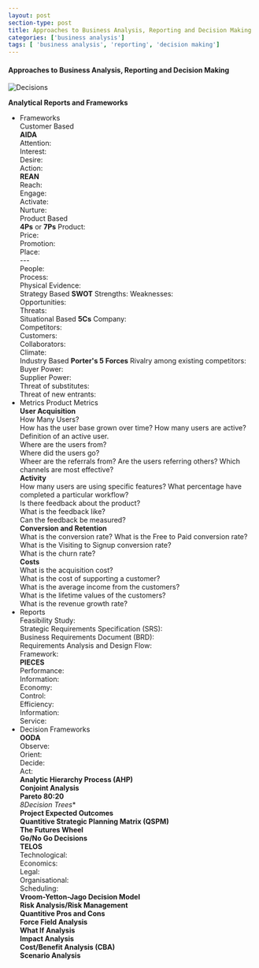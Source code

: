 ```yaml
---
layout: post
section-type: post
title: Approaches to Business Analysis, Reporting and Decision Making
categories: ['business analysis']
tags: [ 'business analysis', 'reporting', 'decision making']
---
```



#### Approaches to Business Analysis, Reporting and Decision Making

![Decisions](/img/decisions.png "Decision Making")

**Analytical Reports and Frameworks**  
- Frameworks   
	Customer Based  
		**AIDA**  
			Attention:  
			Interest:  
			Desire:  
			Action:  
		**REAN**  
			Reach:  
			Engage:  
			Activate:  
			Nurture:  
	Product Based  
		**4Ps** or **7Ps**
			Product:  
			Price:  
			Promotion:  
			Place:  
			---  
			People:  
			Process:  
			Physical Evidence:  
	Strategy Based
		**SWOT**
			Strengths:
			Weaknesses:  
			Opportunities:  
			Threats:  
	Situational Based
		**5Cs**
			Company:  
			Competitors:  
			Customers:  
			Collaborators:  
			Climate:  
	Industry Based
		**Porter's 5 Forces**
			Rivalry among existing competitors:  
			Buyer Power:  
			Supplier Power:  
			Threat of substitutes:  
			Threat of new entrants:  
- Metrics
	Product Metrics  
		**User Acquisition**  
			How Many Users?  
			How has the user base grown over time?
			How many users are active?  
			Definition of an active user.  
			Where are the users from?  
			Where did the users go?  
			Wheer are the referrals from?
			Are the users referring others?
			Which channels are most effective?  
		**Activity**  
			How many users are using specific features?
			What percentage have completed a particular workflow?  
			Is there feedback about the product?  
			What is the feedback like?  
			Can the feedback be measured?  
		**Conversion and Retention**  
			What is the conversion rate?
			What is the Free to Paid conversion rate?
			What is the Visiting to Signup conversion rate?  
			What is the churn rate?  
		**Costs**  
			What is the acquisition cost?  
			What is the cost of supporting a customer?  
			What is the average income from the customers?  
			What is the lifetime values of the customers?  
			What is the revenue growth rate?  
- Reports  
	Feasibility Study:  
	Strategic Requirements Specification (SRS):  
	Business Requirements Document (BRD):  
	Requirements Analysis and Design Flow:  
	Framework:  
		**PIECES**  
			Performance:  
			Information:  
			Economy:  
			Control:  
			Efficiency:  
			Information:  
			Service:  
- Decision Frameworks  
	**OODA**  
		Observe:  
		Orient:  
		Decide:  
		Act:  
	**Analytic Hierarchy Process (AHP)**  
	**Conjoint Analysis**  
	**Pareto 80:20**  
	*8Decision Trees**  
	**Project Expected Outcomes**  
	**Quantitive Strategic Planning Matrix (QSPM)**  
	**The Futures Wheel**  
	**Go/No Go Decisions**  
	**TELOS**  
		Technological:  
		Economics:  
		Legal:  
		Organisational:  
		Scheduling:  
	**Vroom-Yetton-Jago Decision Model**  
	**Risk Analysis/Risk Management**  
	**Quantitive Pros and Cons**  
	**Force Field Analysis**  
	**What If Analysis**  
	**Impact Analysis**  
	**Cost/Benefit Analysis (CBA)**  
	**Scenario Analysis**  


